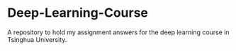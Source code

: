 # Deep-Learning-Course
A repository to hold my assignment answers for the deep learning course in Tsinghua University.
